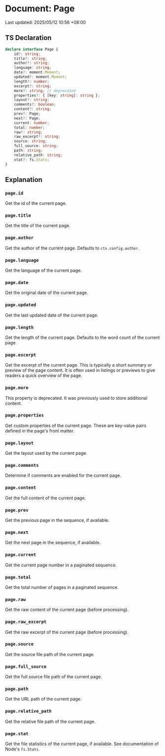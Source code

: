 # Document: Page

Last updated: 2025/05/12 10:56 +08:00

## TS Declaration

```typescript
declare interface Page {
    id?: string;
    title?: string;
    author?: string;
    language: string;
    date?: moment.Moment;
    updated?: moment.Moment;
    length?: number;
    excerpt?: string;
    more?: string; // deprecated
    properties?: { [key: string]: string };
    layout?: string;
    comments?: boolean;
    content?: string;
    prev?: Page;
    next?: Page;
    current: number;
    total: number;
    raw?: string;
    raw_excerpt?: string;
    source: string;
    full_source: string;
    path: string;
    relative_path: string;
    stat?: fs.Stats;
}
```

## Explanation

### `page.id`

Get the id of the current page.

### `page.title`

Get the title of the current page.

### `page.author`

Get the author of the current page. Defaults to `ctx.config.author`.

### `page.language`

Get the language of the current page.

### `page.date`

Get the original date of the current page.

### `page.updated`

Get the last updated date of the current page.

### `page.length`

Get the length of the current page. Defaults to the word count of the current page.

### `page.excerpt`

Get the excerpt of the current page. This is typically a short summary or preview of the page content. It is often used in listings or previews to give readers a quick overview of the page.

### `page.more`

This property is deprecated. It was previously used to store additional content.

### `page.properties`

Get custom properties of the current page. These are key-value pairs defined in the page's front matter.

### `page.layout`

Get the layout used by the current page.

### `page.comments`

Determine if comments are enabled for the current page.

### `page.content`

Get the full content of the current page.

### `page.prev`

Get the previous page in the sequence, if available.

### `page.next`

Get the next page in the sequence, if available.

### `page.current`

Get the current page number in a paginated sequence.

### `page.total`

Get the total number of pages in a paginated sequence.

### `page.raw`

Get the raw content of the current page (before processing).

### `page.raw_excerpt`

Get the raw excerpt of the current page (before processing).

### `page.source`

Get the source file path of the current page.

### `page.full_source`

Get the full source file path of the current page.

### `page.path`

Get the URL path of the current page.

### `page.relative_path`

Get the relative file path of the current page.

### `page.stat`

Get the file statistics of the current page, if available. See documentation of Node's `fs.Stats`.